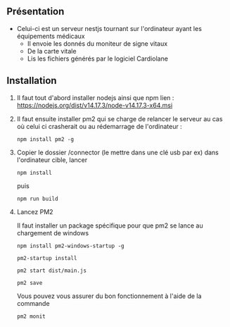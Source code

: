 ## Présentation
- Celui-ci est un serveur nestjs tournant sur l'ordinateur ayant les équipements médicaux
   - Il envoie les donnés du moniteur de signe vitaux
   - De la carte vitale
   - Lis les fichiers générés par le logiciel Cardiolane

## Installation

1. Il faut tout d'abord installer nodejs ainsi que npm 
lien : https://nodejs.org/dist/v14.17.3/node-v14.17.3-x64.msi

2. Il faut ensuite installer pm2 qui se charge de relancer le serveur au cas où celui ci crasherait ou au rédemarrage de l'ordinateur : 

    `npm install pm2 -g`

3. Copier le dossier /connector (le mettre dans une clé usb par ex) dans l'ordinateur cible, lancer

    `npm install` 

    puis

    `npm run build`

4. Lancez PM2 

    Il faut installer un package spécifique pour que pm2 se lance au chargement de windows

   `npm install pm2-windows-startup -g`

   `pm2-startup install`


   `pm2 start dist/main.js`

   `pm2 save`

    Vous pouvez vous assurer du bon fonctionnement à l'aide de la commande 

   `pm2 monit`

